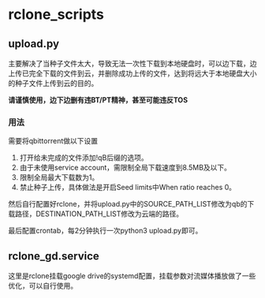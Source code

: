 # rclone_scripts
## upload.py
主要解决了当种子文件太大，导致无法一次性下载到本地硬盘时，可以边下载，边上传已完全下载的文件到云，并删除成功上传的文件，达到将远大于本地硬盘大小的种子文件上传到云的目的。

**请谨慎使用，边下边删有违BT/PT精神，甚至可能违反TOS**
### 用法
需要将qbittorrent做以下设置
1. 打开给未完成的文件添加!qB后缀的选项。
2. 由于未使用service account，需限制全局下载速度到8.5MB及以下。
3. 限制全局最大下载数为1。
4. 禁止种子上传，具体做法是开启Seed limits中When ratio reaches 0。

然后自行配置好rclone，并将upload.py中的SOURCE_PATH_LIST修改为qb的下载路径，DESTINATION_PATH_LIST修改为云端的路径。

最后配置crontab，每2分钟执行一次python3 upload.py即可。
## rclone_gd.service
这里是rclone挂载google drive的systemd配置，挂载参数对流媒体播放做了一些优化，可以自行使用。
